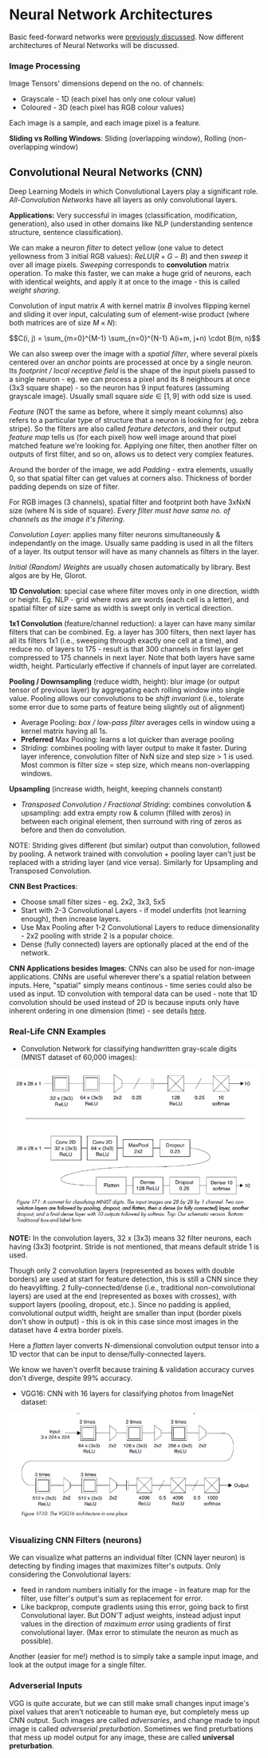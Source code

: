 # Neural Network Architectures
Basic feed-forward networks were [previously discussed](DeepLearning_NOTES.md). Now different architectures of Neural Networks will be discussed.


### Image Processing
Image Tensors' dimensions depend on the no. of channels:
- Grayscale - 1D (each pixel has only one colour value)
- Coloured  - 3D (each pixel has RGB colour values)

Each image is a sample, and each image pixel is a feature.

**Sliding vs Rolling Windows**: Sliding (overlapping window), Rolling (non-overlapping window)


## Convolutional Neural Networks (CNN)
Deep Learning Models in which Convolutional Layers play a significant role. *All-Convolution Networks* have all layers as only convolutional layers.

**Applications:** Very successful in images (classification, modification, generation), also used in other domains like NLP (understanding sentence structure, sentence classification).

We can make a neuron *filter* to detect yellow (one value to detect yellowness from 3 initial RGB values): $ReLU(R+G-B)$ and then *sweep* it over all image pixels. *Sweeping* corresponds to **convolution** matrix operation. To make this faster, we can make a huge grid of neurons, each with identical weights, and apply it at once to the image - this is called *weight sharing*.

Convolution of input matrix $A$ with kernel matrix $B$ involves flipping kernel and sliding it over input, calculating sum of element-wise product (where both matrices are of size $M \times N$):

$$C(i, j) = \sum_{m=0}^{M-1} \sum_{n=0}^{N-1} A(i+m, j+n) \cdot B(m, n)$$

We can also sweep over the image with a *spatial filter*, where several pixels centered over an *anchor* points are processed at once by a single neuron. Its *footprint / local receptive field* is the shape of the input pixels passed to a single neuron - eg. we can process a pixel and its 8 neighbours at once (3x3 square shape) - so the neuron has 9 input features (assuming grayscale image). Usually small square $side \in [1,9]$ with odd size is used.

*Feature* (NOT the same as before, where it simply meant columns) also refers to a particular type of structure that a neuron is looking for (eg. zebra stripe). So the filters are also called *feature detectors*, and their output *feature map* tells us (for each pixel) how well image around that pixel matched feature we're looking for. Applying one filter, then another filter on outputs of first filter, and so on, allows us to detect very complex features.

Around the border of the image, we add *Padding* - extra elements, usually 0, so that spatial filter can get values at corners also. Thickness of border padding depends on size of filter.

For RGB images (3 channels), spatial filter and footprint both have 3xNxN size (where N is side of square). *Every filter must have same no. of channels as the image it's filtering*.

*Convolution Layer*: applies many filter neurons simultaneously & independantly on the image. Usually same padding is used in all the filters of a layer. Its output tensor will have as many channels as filters in the layer.

*Initial (Random) Weights* are usually chosen automatically by library. Best algos are by He, Glorot.

**1D Convolution**: special case where filter moves only in one direction, width or height. Eg. NLP - grid where rows are words (each cell is a letter), and spatial filter of size same as width is swept only in vertical direction.

**1x1 Convolution** (feature/channel reduction): a layer can have many similar filters that can be combined. Eg. a layer has 300 filters, then next layer has all its filters 1x1 (i.e., sweeping through exactly one cell at a time), and reduce no. of layers to 175 - result is that 300 channels in first layer get compressed to 175 channels in next layer. Note that both layers have same width, height. Particularly effective if channels of input layer are correlated.

**Pooling / Downsampling** (reduce width, height): blur image (or output tensor of previous layer) by aggregating each rolling window into single value. Pooling allows our convolutions to be *shift invariant* (i.e., tolerate some error due to some parts of feature being slightly out of alignment)
- Average Pooling: *box / low-pass filter* averages cells in window using a kernel matrix having all 1s.
- **Preferred** Max Pooling: learns a lot quicker than average pooling
- *Striding*: combines pooling with layer output to make it faster. During layer inference, convolution filter of NxN size and step size > 1 is used. Most common is filter size = step size, which means non-overlapping windows.

**Upsampling** (increase width, height, keeping channels constant)
- *Transposed Convolution / Fractional Striding*: combines convolution & upsampling: add extra empty row & column (filled with zeros) in between each original element, then surround with ring of zeros as before and then do convolution.

NOTE: Striding gives different (but similar) output than convolution, followed by pooling. A network trained with convolution + pooling layer can't just be replaced with a striding layer (and vice versa). Similarly for Upsampling and Transposed Convolution.

**CNN Best Practices**:
- Choose small filter sizes - eg. 2x2, 3x3, 5x5
- Start with 2-3 Convolutional Layers - if model underfits (not learning enough), then increase layers.
- Use Max Pooling after 1-2 Convolutional Layers to reduce dimensionality - 2x2 pooling with stride 2 is a popular choice.
- Dense (fully connected) layers are optionally placed at the end of the network.

**CNN Applications besides Images**:
CNNs can also be used for non-image applications. CNNs are useful wherever there's a spatial relation between inputs. Here, "spatial" simply means continous - time series could also be used as input. 1D convolution with temporal data can be used - note that 1D convolution should be used instead of 2D is because inputs only have inherent ordering in one dimension (time) - see details [here](https://stats.stackexchange.com/a/550774/406211).

### Real-Life CNN Examples
- Convolution Network for classifying handwritten gray-scale digits (MNIST dataset of 60,000 images):

![CNN Digit Classifier](cnn_digit_classifier.png)

**NOTE:** In the convolution layers, 32 x (3x3) means 32 filter neurons, each having (3x3) footprint. Stride is not mentioned, that means default stride 1 is used.

Though only 2 convolution layers (represented as boxes with double borders) are used at start for feature detection, this is still a CNN since they do heavylifting. 2 fully-connected/dense (i.e., traditional non-convolutional layers) are used at the end (represented as boxes with crosses), with support layers (pooling, dropout, etc.). Since no padding is applied, convolutional output width, height are smaller than input (border pixels don't show in output) - this is ok in this case since most images in the dataset have 4 extra border pixels.

Here a *flatten* layer converts N-dimensional convolution output tensor into a 1D vector that can be input to dense/fully-connected layers.

We know we haven't overfit because training & validation accuracy curves don't diverge, despite 99% accuracy.

- VGG16: CNN with 16 layers for classifying photos from ImageNet dataset:

![VGG 16 CNN Layers](vgg_cnn_layers.png)

### Visualizing CNN Filters (neurons)
We can visualize what patterns an individual filter (CNN layer neuron) is detecting by finding images that maximizes filter's outputs.
Only considering the Convolutional layers:
- feed in random numbers initially for the image - in feature map for the filter, use filter's output's sum as replacement for error.
- Like backprop, compute gradients using this error, going back to first Convolutional layer. But DON'T adjust weights, instead adjust input values in the direction of *maximum error* using gradients of first convolutional layer. (Max error to stimulate the neuron as much as possible).

Another (easier for me!) method is to simply take a sample input image, and look at the output image for a single filter.

### Adverserial Inputs
VGG is quite accurate, but we can still make small changes input image's pixel values that aren't noticeable to human eye, but completely mess up CNN output. Such images are called *adversaries*, and change made to input image is called *adverserial preturbation*. Sometimes we find preturbations that mess up model output for any image, these are called **universal preturbation**.



